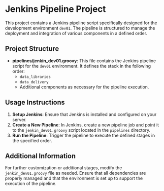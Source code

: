 # Jenkins Pipeline Project

This project contains a Jenkins pipeline script specifically designed for the development environment `dev01`. The pipeline is structured to manage the deployment and integration of various components in a defined order.

## Project Structure

- **pipelines/jenkin_dev01.groovy**: This file contains the Jenkins pipeline script for the `dev01` environment. It defines the stack in the following order:
  - `data_libraries`
  - `data_delivery`
  - Additional components as necessary for the pipeline execution.

## Usage Instructions

1. **Setup Jenkins**: Ensure that Jenkins is installed and configured on your server.
2. **Create a New Pipeline**: In Jenkins, create a new pipeline job and point it to the `jenkin_dev01.groovy` script located in the `pipelines` directory.
3. **Run the Pipeline**: Trigger the pipeline to execute the defined stages in the specified order.

## Additional Information

For further customization or additional stages, modify the `jenkin_dev01.groovy` file as needed. Ensure that all dependencies are properly managed and that the environment is set up to support the execution of the pipeline.